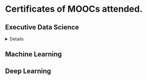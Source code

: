 # Certificates of MOOCs attended.

## Executive Data Science
<details>
### Building a data Science Team

Lecture materials and related reading
  About your instructor: 
  https://docs.google.com/presentation/d/1KstJuGxyn4gEFBL-jLqDzX9iHSYKjtEldj8wXOP6558/edit?usp=sharing

  The data team
  https://docs.google.com/presentation/d/1vj0kUQkQMHo4jlpnHanq9gZyEWBQTdZNX7HWscIu9p8/edit?usp=sharing

  When do you need data science?
  https://docs.google.com/presentation/d/1RTI9ORlLPT5WliHKqQWtwC-Ge4WujhkTulT6tss4Qs0/edit?usp=sharing

  Related reading:
  http://simplystatistics.org/
  http://101.datascience.community/2014/07/08/data-scientist-vs-data-engineer/

#############

  Data Scientist Qualifications and Skills
  https://docs.google.com/presentation/d/1b_TOhtW47_g8MifdprZbRN7jj73Ao0akgihDfaF6DwI/edit?usp=sharing

  Data Engineer Qualifications and Skills
  https://docs.google.com/presentation/d/1dh4y-iuKlY67dg_tbbBCUiYqHSRI8uTngOSMOBI9Yag/edit?usp=sharing

  Data Science Manager Qualifications and Skills
  https://docs.google.com/presentation/d/1zcvzzkAZun_K8FkvKGGxboJnHomXgFonJraoJfjXdVI/edit?usp=sharing

##############

  Where to find the data team?
  https://docs.google.com/presentation/d/1_lrS0HnFA9obg8Q8nirhsjfyMGBf1klEP_Wa1p27BBs/edit?usp=sharing

  Interviewing for data science
  https://docs.google.com/presentation/d/1srI6OXFp2lHtMBSxw7qBpKl3J9Buv9IGrbnKfxzaMl4/edit?usp=sharing

  Related reading
  http://www.quora.com/How-does-Airbnb-hire-data-scientists
  http://qz.com/378228/google-is-over-those-ridiculous-brainteasers-but-some-employees-didnt-get-the-memo/

##############

  Onboarding the data science team
  https://docs.google.com/presentation/d/1Mp9zRMm-OfIPwm6jMX6dcDcW7TjAEZmQBpSnTaLoaRc/edit?usp=sharing

  Managing the data science team
  https://docs.google.com/presentation/d/1gIEgb20y-D9CBBXDR-XCZj9KooOWRKnQoFDXdlBHT4M/edit?usp=sharing

  Evaluating success
  https://docs.google.com/presentation/d/1NKsHqQyynJyB6CAofz3aZlZGJQQaWtp4Cx8AMFU2F68/edit?usp=sharing

  Related Reading
  https://hbr.org/2013/09/nate-silver-on-finding-a-mentor-teaching-yourself-statistics-and-not-settling-in-your-career/
  https://hbr.org/2013/03/know-the-difference-between-yo/

###############

  Embedded teams versus dedicated groups
  https://docs.google.com/presentation/d/1OvkQBuLJFqmHfk9SzBzRpU2zbImrK7c-Wxa5aw_gsVs/edit?usp=sharing

  How does data science relate to other groups
  https://docs.google.com/presentation/d/1kYo2oF8tru0DCzwaTRA8hREHeZrN0Z6eT6jcd8pyueM/edit?usp=sharing

  Empowering others to use data
  https://docs.google.com/presentation/d/16h7MdfgF3tZXAHEcDD26ejp7F9dOQoFGKE4W5rJ_2M0/edit#slide=id.g484b925ea_01

  Related reading
  https://www.youtube.com/watch?v=7B3n-5atLxM
  http://shiny.rstudio.com/gallery/
  http://venturebeat.com/2015/06/30/how-we-scaled-data-science-to-all-sides-of-airbnb-over-5-years-of-hypergrowth/

#################
  Common internal difficulties
  https://docs.google.com/presentation/d/1QiZpEOrFeKUVHqvPR43R1ehrbN9qk7Xi76_vmlw92ks/edit?usp=sharing

  Common interaction difficulties
  https://docs.google.com/presentation/d/1zdJ7gcXvX4IS82epEWZSSlaF-34OqeTAtBRqh6kPhr8/edit?usp=sharing

  Related Reading
  http://simplystatistics.org/2015/06/08/im-a-data-scientist-mind-if-i-do-surgery-on-your-heart/
  http://simplystatistics.org/2013/10/08/the-care-and-feeding-of-the-biostatistician/
  http://simplystatistics.org/2013/10/09/the-care-and-feeding-of-your-scientist-collaborator/
  http://simplystatistics.org/2015/03/17/data-science-done-well-looks-easy-and-that-is-a-big-problem-for-data-scientists/

##############

  Course Wrap-up
  https://docs.google.com/presentation/d/1NYPONB9ibxmkkFIxVNExe_LjMPnM5dYd0LulnyWjkKM/edit?usp=sharing

  Related Reading
  https://www.coursera.org/specializations/executive-data-science
  https://www.coursera.org/specializations/jhudatascience

</details>

## Machine Learning 

## Deep Learning 
